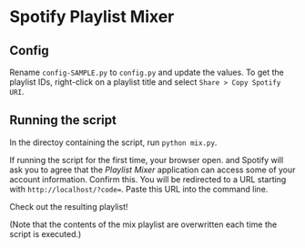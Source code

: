 # Spotify Playlist Mixer

## Config
Rename `config-SAMPLE.py` to `config.py` and update the values. 
To get the playlist IDs, right-click on a playlist title and select `Share > Copy Spotify URI`.

## Running the script
In the directoy containing the script, run `python mix.py`.

If running the script for the first time, your browser open.
and Spotify will ask you to agree that the _Playlist Mixer_ application can access some of your account information.
Confirm this.
You will be redirected to a URL starting with `http://localhost/?code=`.
Paste this URL into the command line.

Check out the resulting playlist!

(Note that the contents of the mix playlist are overwritten each time the script is executed.)
